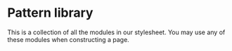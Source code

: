 # Pattern library

This is a collection of all the modules in our stylesheet.
You may use any of these modules when constructing a page.